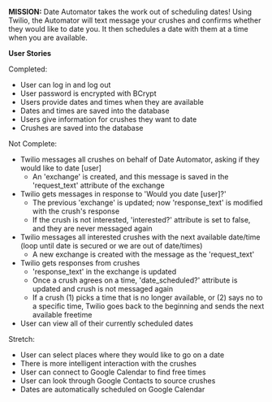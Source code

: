 **MISSION:**
Date Automator takes the work out of scheduling dates! Using Twilio, the Automator will text message your crushes and confirms whether they would like to date you. It then schedules a date with them at a time when you are available.

**User Stories**

Completed:
* User can log in and log out 
* User password is encrypted with BCrypt
* Users provide dates and times when they are available
* Dates and times are saved into the database
* Users give information for crushes they want to date
* Crushes are saved into the database

Not Complete:
* Twilio messages all crushes on behalf of Date Automator, asking if they would like to date [user]
  * An 'exchange' is created, and this message is saved in the 'request_text' attribute of the exchange
* Twilio gets messages in response to 'Would you date [user]?'
  * The previous 'exchange' is updated; now 'response_text' is modified with the crush's response
  * If the crush is not interested, 'interested?' attribute is set to false, and they are never messaged again
* Twilio messages all interested crushes with the next available date/time (loop until date is secured or we are out of date/times)
  * A new exchange is created with the message as the 'request_text'
* Twilio gets responses from crushes
  * 'response_text' in the exchange is updated
  * Once a crush agrees on a time, 'date_scheduled?' attribute is updated and crush is not messaged again 
  * If a crush (1) picks a time that is no longer available, or (2) says no to a specific time, Twilio goes back to the beginning and sends the next available freetime
* User can view all of their currently scheduled dates

Stretch:

* User can select places where they would like to go on a date
* There is more intelligent interaction with the crushes
* User can connect to Google Calendar to find free times
* User can look through Google Contacts to source crushes
* Dates are automatically scheduled on Google Calendar
